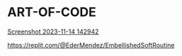 # ART-OF-CODE

[Screenshot 2023-11-14 142942](https://github.com/EderMe/ART-OF-CODE/assets/150850193/2112fc1b-21e2-4552-9d20-3b71e8682d85)

https://replit.com/@EderMendez/EmbellishedSoftRoutine
